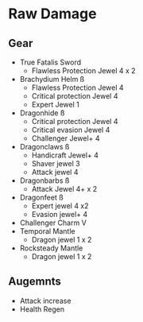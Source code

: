 # Raw Damage

## Gear
- True Fatalis Sword
	- Flawless Protection Jewel 4 x 2
- Brachydium Helm ß
	- Flawless Protection Jewel 4
	- Critical protection Jewel 4
	- Expert Jewel 1
- Dragonhide ß
	- Critical protection Jewel 4
	- Critical evasion Jewel 4
	- Challenger Jewel+ 4
- Dragonclaws ß
	- Handicraft Jewel+ 4
	- Shaver jewel 3
	- Attack jewel 4
- Dragonbarbs ß
	- Attack Jewel 4+ x 2
- Dragonfeet ß
	- Expert jewel 4 x2
	- Evasion jewel+ 4
- Challenger Charm V
- Temporal Mantle
	- Dragon jewel 1 x 2
- Rocksteady Mantle
	- Dragon jewel 1 x 2

## Augemnts
- Attack increase 
- Health Regen


